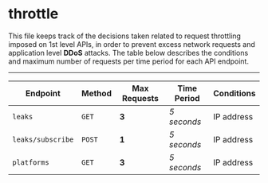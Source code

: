# throttle

This file keeps track of the decisions taken related to request throttling imposed on 1st level APIs, in order to prevent excess network requests and application level **DDoS** attacks. The table below describes the conditions and maximum number of requests per time period for each API endpoint.

---

|Endpoint|Method|Max Requests|Time Period|Conditions|
|--------|------|------------|-----------|----------|
|`leaks`|`GET`|**3**|*5 seconds*|IP address|
|`leaks/subscribe`|`POST`|**1**|*5 seconds*|IP address|
|`platforms`|`GET`|**3**|*5 seconds*|IP address|
